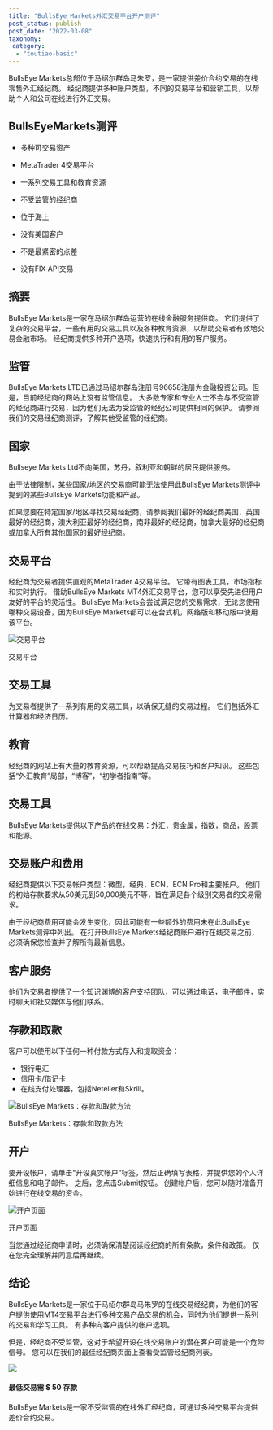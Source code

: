 ```yaml
---
title: "BullsEye Markets外汇交易平台开户测评"
post_status: publish
post_date: "2022-03-08"
taxonomy:
 category: 
  - "toutiao-basic"
---
```


BullsEye Markets总部位于马绍尔群岛马朱罗，是一家提供差价合约交易的在线零售外汇经纪商。 经纪商提供多种账户类型，不同的交易平台和营销工具，以帮助个人和公司在线进行外汇交易。

## BullsEyeMarkets测评

- 多种可交易资产

- MetaTrader 4交易平台

- 一系列交易工具和教育资源

- 不受监管的经纪商

- 位于海上

- 没有美国客户

- 不是最紧密的点差

- 没有FIX API交易


## 摘要

BullsEye Markets是一家在马绍尔群岛运营的在线金融服务提供商。 它们提供了复杂的交易平台，一些有用的交易工具以及各种教育资源，以帮助交易者有效地交易金融市场。 经纪商提供多种开户选项，快速执行和有用的客户服务。

## 监管

BullsEye Markets LTD已通过马绍尔群岛注册号96658注册为金融投资公司。但是，目前经纪商的网站上没有监管信息。 大多数专家和专业人士不会与不受监管的经纪商进行交易，因为他们无法为受监管的经纪公司提供相同的保护。 请参阅我们的交易经纪商测评，了解其他受监管的经纪商。

## 国家

Bullseye Markets Ltd不向美国，苏丹，叙利亚和朝鲜的居民提供服务。

由于法律限制，某些国家/地区的交易商可能无法使用此BullsEye Markets测评中提到的某些BullsEye Markets功能和产品。

如果您要在特定国家/地区寻找交易经纪商，请参阅我们最好的经纪商美国，英国最好的经纪商，澳大利亚最好的经纪商，南非最好的经纪商，加拿大最好的经纪商或加拿大所有其他国家的最好经纪商。

## 交易平台

经纪商为交易者提供直观的MetaTrader 4交易平台。 它带有图表工具，市场指标和实时执行。 借助BullsEye Markets MT4外汇交易平台，您可以享受先进但用户友好的平台的灵活性。 BullsEye Markets会尝试满足您的交易需求，无论您使用哪种交易设备，因为BullsEye Markets都可以在台式机，网络版和移动版中使用该平台。

![交易平台](https://cdn.fendou.la/funstoutiao/2020/11/BullsEye-Markets-Review-Trading-Platform.jpg "交易平台")

交易平台

## 交易工具

为交易者提供了一系列有用的交易工具，以确保无缝的交易过程。 它们包括外汇计算器和经济日历。

## 教育

经纪商的网站上有大量的教育资源，可以帮助提高交易技巧和客户知识。 这些包括“外汇教育”局部，“博客”，“初学者指南”等。

## 交易工具

BullsEye Markets提供以下产品的在线交易：外汇，贵金属，指数，商品，股票和能源。

## 交易账户和费用

经纪商提供以下交易帐户类型：微型，经典，ECN，ECN Pro和主要帐户。 他们的初始存款要求从50美元到50,000美元不等，旨在满足各个级别交易者的交易需求。

由于经纪商费用可能会发生变化，因此可能有一些额外的费用未在此BullsEye Markets测评中列出。 在打开BullsEye Markets经纪商账户进行在线交易之前，必须确保您检查并了解所有最新信息。

## 客户服务

他们为交易者提供了一个知识渊博的客户支持团队，可以通过电话，电子邮件，实时聊天和社交媒体与他们联系。

## 存款和取款

客户可以使用以下任何一种付款方式存入和提取资金：

- 银行电汇
- 信用卡/借记卡
- 在线支付处理器，包括Neteller和Skrill。

![BullsEye Markets：存款和取款方法](https://cdn.fendou.la/funstoutiao/2020/11/BullsEye-Markets-Review-Deposit-and-Withdrawal-Methods-1024x130.jpg "BullsEye Markets：存款和取款方法")

BullsEye Markets：存款和取款方法

## 开户

要开设帐户，请单击“开设真实帐户”标签，然后正确填写表格，并提供您的个人详细信息和电子邮件。 之后，您点击Submit按钮。 创建帐户后，您可以随时准备开始进行在线交易的资金。

![开户页面](https://cdn.fendou.la/funstoutiao/2020/11/BullsEye-Markets-Review-Account-Opening-Page-242x1024.jpg "开户页面")

开户页面

当您通过经纪商申请时，必须确保清楚阅读经纪商的所有条款，条件和政策。 仅在您完全理解并同意后再继续。

## 结论

BullsEye Markets是一家位于马绍尔群岛马朱罗的在线交易经纪商，为他们的客户提供使用MT4交易平台进行多种交易产品交易的机会，同时为他们提供一系列的交易和学习工具。 有多种向客户提供的帐户选项。

但是，经纪商不受监管，这对于希望开设在线交易账户的潜在客户可能是一个危险信号。 您可以在我们的最佳经纪商页面上查看受监管经纪商列表。

![](https://cdn.fendou.la/funstoutiao/2020/11/BullsEye-Markets-Logo.png)

#### 最低交易需 **$ 50** 存款

BullsEye Markets是一家不受监管的在线外汇经纪商，可通过多种交易平台提供差价合约交易。
